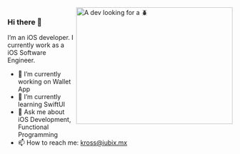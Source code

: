 
<img align="right" src="https://cdn.dribbble.com/users/2259063/screenshots/10495285/media/b549dff317840e6a51c6ac654b6b6188.png" alt="A dev looking for a 🪲" width=350px height=262px/>

### Hi there 👋

I’m an iOS developer. I currently work as a iOS Software Engineer. 

- 🔭 I’m currently working on Wallet App
- 🌱 I’m currently learning SwiftUI
- 💬 Ask me about iOS Development, Functional Programming
- 📫 How to reach me: kross@iubix.mx 
